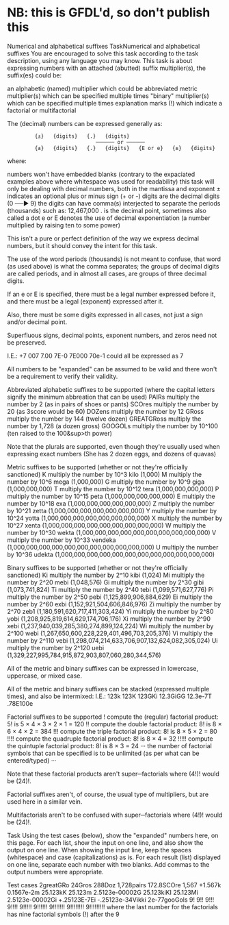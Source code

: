 # NB: this is GFDL'd, so don't publish this

Numerical and alphabetical suffixes
TaskNumerical and alphabetical suffixes
You are encouraged to solve this task according to the task description, using any language you may know.
This task is about expressing numbers with an attached (abutted) suffix multiplier(s),   the suffix(es) could be:

  an alphabetic (named) multiplier which could be abbreviated
   metric  multiplier(s) which can be specified multiple times
  "binary" multiplier(s) which can be specified multiple times
  explanation marks (!) which indicate a factorial or multifactorial

The (decimal) numbers can be expressed generally as:

             {±}   {digits}   {.}   {digits}
                                 ────── or ──────
             {±}   {digits}   {.}   {digits}   {E or e}   {±}   {digits}
where:

  numbers won't have embedded blanks   (contrary to the expaciated examples above where whitespace was used for readability)
  this task will only be dealing with decimal numbers,   both in the   mantissa   and   exponent
  ±   indicates an optional plus or minus sign   (+   or   -)
  digits are the decimal digits   (0 ──► 9)
  the digits can have comma(s) interjected to separate the   periods   (thousands)   such as:   12,467,000
  .   is the decimal point, sometimes also called a   dot
  e   or   E   denotes the use of decimal exponentiation   (a number multiplied by raising ten to some power)

This isn't a pure or perfect definition of the way we express decimal numbers,   but it should convey the intent for this task.

The use of the word   periods   (thousands) is not meant to confuse, that word (as used above) is what the comma separates; 
the groups of decimal digits are called periods,   and in almost all cases, are groups of three decimal digits.

If an   e   or   E   is specified, there must be a legal number expressed before it,   and there must be a legal (exponent) expressed after it.

Also, there must be some digits expressed in all cases,   not just a sign and/or decimal point.

Superfluous signs, decimal points, exponent numbers, and zeros   need not be preserved.

I.E.:       +7   007   7.00   7E-0   7E000   70e-1     could all be expressed as 7

All numbers to be "expanded" can be assumed to be valid and there won't be a requirement to verify their validity.


Abbreviated alphabetic suffixes to be supported   (where the capital letters signify the minimum abbreation that can be used)
     PAIRs         multiply the number by  2         (as in pairs of shoes or pants)
     SCOres        multiply the number by  20        (as 3score would be 60)
     DOZens        multiply the number by  12
     GRoss         multiply the number by  144       (twelve dozen)
     GREATGRoss    multiply the number by  1,728     (a dozen gross)
     GOOGOLs       multiply the number by  10^100    (ten raised to the 100&sup>th</sup> power)

Note that the plurals are supported, even though they're usually used when expressing exact numbers   (She has 2 dozen eggs, and dozens of quavas)


Metric suffixes to be supported   (whether or not they're officially sanctioned)
     K     multiply the number by  10^3              kilo      (1,000)
     M     multiply the number by  10^6              mega      (1,000,000)
     G     multiply the number by  10^9              giga      (1,000,000,000)
     T     multiply the number by  10^12             tera      (1,000,000,000,000)
     P     multiply the number by  10^15             peta      (1,000,000,000,000,000)
     E     multiply the number by  10^18             exa       (1,000,000,000,000,000,000)
     Z     multiply the number by  10^21             zetta     (1,000,000,000,000,000,000,000)
     Y     multiply the number by  10^24             yotta     (1,000,000,000,000,000,000,000,000)
     X     multiply the number by  10^27             xenta     (1,000,000,000,000,000,000,000,000,000)
     W     multiply the number by  10^30             wekta     (1,000,000,000,000,000,000,000,000,000,000)
     V     multiply the number by  10^33             vendeka   (1,000,000,000,000,000,000,000,000,000,000,000)
     U     multiply the number by  10^36             udekta    (1,000,000,000,000,000,000,000,000,000,000,000,000)

Binary suffixes to be supported   (whether or not they're officially sanctioned)
     Ki    multiply the number by  2^10              kibi      (1,024)
     Mi    multiply the number by  2^20              mebi      (1,048,576)
     Gi    multiply the number by  2^30              gibi      (1,073,741,824)
     Ti    multiply the number by  2^40              tebi      (1,099,571,627,776)
     Pi    multiply the number by  2^50              pebi      (1,125,899,906,884,629)
     Ei    multiply the number by  2^60              exbi      (1,152,921,504,606,846,976)
     Zi    multiply the number by  2^70              zeb1      (1,180,591,620,717,411,303,424)
     Yi    multiply the number by  2^80              yobi      (1,208,925,819,614,629,174,706,176)
     Xi    multiply the number by  2^90              xebi      (1,237,940,039,285,380,274,899,124,224)
     Wi    multiply the number by  2^100             webi      (1,267,650,600,228,229,401,496,703,205,376)
     Vi    multiply the number by  2^110             vebi      (1,298,074,214,633,706,907,132,624,082,305,024)
     Ui    multiply the number by  2^120             uebi      (1,329,227,995,784,915,872,903,807,060,280,344,576)

All of the metric and binary suffixes can be expressed in   lowercase,   uppercase,   or   mixed case.

All of the metric and binary suffixes can be   stacked   (expressed multiple times),   and also be intermixed: 
I.E.:       123k   123K   123GKi   12.3GiGG   12.3e-7T   .78E100e


Factorial suffixes to be supported
     !      compute the (regular) factorial product:   5!   is  5 × 4 × 3 × 2 × 1  =  120
     !!     compute the  double   factorial product:   8!   is  8 × 6 × 4 × 2      =  384
     !!!    compute the  triple   factorial product:   8!   is  8 × 5 × 2          =   80
     !!!!   compute the quadruple factorial product:   8!   is  8 × 4              =   32
     !!!!!  compute the quintuple factorial product:   8!   is  8 × 3              =   24
     ··· the number of factorial symbols that can be specified is to be unlimited   (as per what can be entered/typed) ···

Note that these factorial products aren't   super─factorials   where (4!)! would be (24)!.

Factorial suffixes aren't, of course, the usual type of multipliers, but are used here in a similar vein.


Multifactorials aren't to be confused with   super─factorials     where   (4!)!   would be   (24)!.


Task
  Using the test cases (below),   show the "expanded" numbers here, on this page.
  For each list, show the input on one line,   and also show the output on one line.
  When showing the input line, keep the spaces (whitespace) and case (capitalizations) as is.
  For each result (list) displayed on one line, separate each number with two blanks.
  Add commas to the output numbers were appropriate.

Test cases
    2greatGRo   24Gros  288Doz  1,728pairs  172.8SCOre
    1,567      +1.567k    0.1567e-2m
    25.123kK    25.123m   2.5123e-00002G
    25.123kiKI  25.123Mi  2.5123e-00002Gi  +.25123E-7Ei
    -.25123e-34Vikki      2e-77gooGols
    9!   9!!   9!!!   9!!!!   9!!!!!   9!!!!!!   9!!!!!!!   9!!!!!!!!   9!!!!!!!!!
where the last number for the factorials has nine factorial symbols   (!)   after the   9

